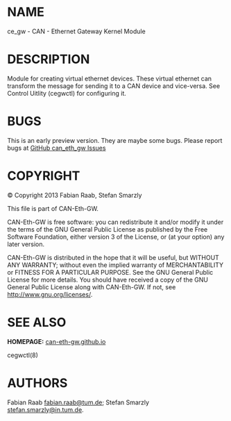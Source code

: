 NAME
====

ce\_gw - CAN - Ethernet Gateway Kernel Module

DESCRIPTION
===========

Module for creating virtual ethernet devices. These virtual ethernet can transform the message for sending it to a CAN device and vice-versa. See Control Uitlity (cegwctl) for configuring it.

BUGS
====

This is an early preview version. They are maybe some bugs. Please report bugs at [GitHub can\_eth\_gw Issues](https://github.com/can-eth-gw/can_eth_gw/issues)

COPYRIGHT
=========

© Copyright 2013 Fabian Raab, Stefan Smarzly

This file is part of CAN-Eth-GW.

CAN-Eth-GW is free software: you can redistribute it and/or modify it under the terms of the GNU General Public License as published by the Free Software Foundation, either version 3 of the License, or (at your option) any later version.

CAN-Eth-GW is distributed in the hope that it will be useful, but WITHOUT ANY WARRANTY; without even the implied warranty of MERCHANTABILITY or FITNESS FOR A PARTICULAR PURPOSE. See the GNU General Public License for more details. You should have received a copy of the GNU General Public License along with CAN-Eth-GW. If not, see <http://www.gnu.org/licenses/>.

SEE ALSO
========

**HOMEPAGE:** [can-eth-gw.github.io](http://can-eth-gw.github.io/)

cegwctl(8)

AUTHORS
=======
Fabian Raab <fabian.raab@tum.de>; Stefan Smarzly <stefan.smarzly@in.tum.de>.
